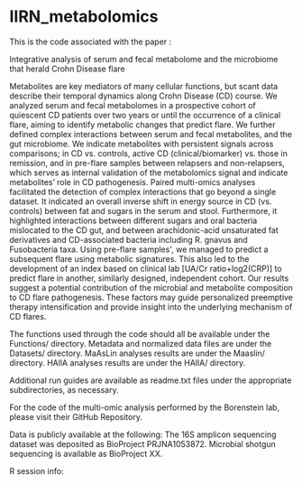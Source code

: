 # IIRN_metabolomics
This is the code associated with the paper :

Integrative analysis of serum and fecal metabolome and the microbiome that herald Crohn Disease flare

Metabolites are key mediators of many cellular functions, but scant data describe their temporal dynamics along Crohn Disease (CD) course.
We analyzed serum and fecal metabolomes in a prospective cohort of quiescent CD patients over two years or until the occurrence of a clinical flare, aiming to identify metabolic changes that predict flare. We further defined complex interactions between serum and fecal metabolites, and the gut microbiome. 
We indicate metabolites with persistent signals across comparisons; in CD vs. controls, active CD (clinical/biomarker) vs. those in remission, and in pre-flare samples between relapsers and non-relapsers, which serves as internal validation of the metabolomics signal and indicate metabolites’ role in CD pathogenesis. Paired multi-omics analyses facilitated the detection of complex interactions that go beyond a single dataset. It indicated an overall inverse shift in energy source in CD (vs. controls) between fat and sugars in the serum and stool. Furthermore, it highlighted interactions between different sugars and oral bacteria mislocated to the CD gut, and between arachidonic-acid unsaturated fat derivatives and CD-associated bacteria including R. gnavus and Fusobacteria taxa. Using pre-flare samples', we managed to predict a subsequent flare using metabolic signatures. This also led to the development of an index based on clinical lab [UA/Cr ratio+log2(CRP)] to predict flare in another, similarly designed, independent cohort.
Our results suggest a potential contribution of the microbial and metabolite composition to CD flare pathogenesis. These factors may guide personalized preemptive therapy intensification and provide insight into the underlying mechanism of CD flares.

The functions used through the code should all be available under the Functions/ directory.
Metadata and normalized data files are under the Datasets/ directory.
MaAsLin analyses results are under the Maaslin/ directory.
HAllA analyses results are under the HAllA/ directory.

Additional run guides are available as readme.txt files under the appropriate subdirectories,
as necessary. 

For the code of the multi-omic analysis performed by the Borenstein lab, please visit their
GitHub Repository.

Data is publicly available at the following:
The 16S amplicon sequencing dataset was deposited as BioProject PRJNA1053872.
Microbial shotgun sequencing is available as BioProject XX.

R session info:
